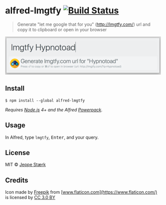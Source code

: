 # alfred-lmgtfy [![Build Status](https://travis-ci.org/jeppestaerk/alfred-lmgtfy.svg?branch=master)](https://travis-ci.org/jeppestaerk/alfred-lmgtfy)

> Generate &#34;let me google that for you&#34; (http://lmgtfy.com/) url and copy it to clipboard or open in your browser

![Preview](https://github.com/jeppestaerk/alfred-lmgtfy/blob/master/preview.png)


## Install

```
$ npm install --global alfred-lmgtfy
```

*Requires [Node.js](https://nodejs.org) 4+ and the Alfred [Powerpack](https://www.alfredapp.com/powerpack/).*


## Usage

In Alfred, type `lmgtfy`, <kbd>Enter</kbd>, and your query.


## License

MIT © [Jeppe Stærk](https://staerk.io)


## Credits

Icon made by [Freepik](http://www.freepik.com) from [www.flaticon.com](https://www.flaticon.com/) is licensed by [CC 3.0 BY](http://creativecommons.org/licenses/by/3.0/)
